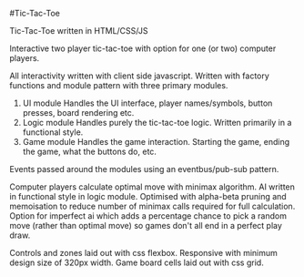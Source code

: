 #Tic-Tac-Toe

Tic-Tac-Toe written in HTML/CSS/JS

Interactive two player tic-tac-toe with option for one (or two) computer players.

All interactivity written with client side javascript. Written with factory functions and module pattern with three primary modules.
1. UI module
    Handles the UI interface, player names/symbols, button presses, board rendering etc.
2. Logic module
    Handles purely the tic-tac-toe logic. Written primarily in a functional style.
3. Game module
    Handles the game interaction. Starting the game, ending the game, what the buttons do, etc.

Events passed around the modules using an eventbus/pub-sub pattern.

Computer players calculate optimal move with minimax algorithm. AI written in functional style in logic module. Optimised with alpha-beta pruning and memoisation to reduce number of minimax calls required for full calculation. Option for imperfect ai which adds a percentage chance to pick a random move (rather than optimal move) so games don't all end in a perfect play draw.

Controls and zones laid out with css flexbox. Responsive with minimum design size of 320px width. Game board cells laid out with css grid.